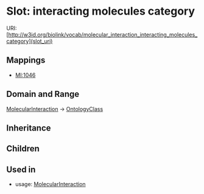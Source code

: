 # Slot: interacting molecules category




URI: [http://w3id.org/biolink/vocab/molecular_interaction_interacting_molecules_category](slot_uri)
## Mappings

 * [MI:1046](http://purl.obolibrary.org/obo/MI_1046)
## Domain and Range

[MolecularInteraction](MolecularInteraction.md) -> [OntologyClass](OntologyClass.md)
## Inheritance

## Children

## Used in

 *  usage: [MolecularInteraction](MolecularInteraction.md)

